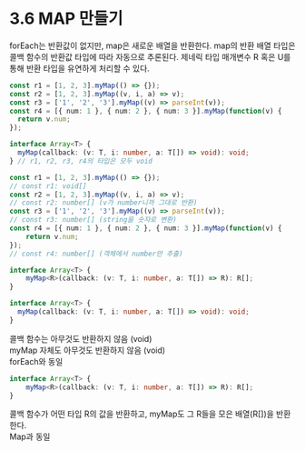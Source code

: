 # 3.6 MAP 만들기

forEach는 반환값이 없지만, map은 새로운 배열을 반환한다.
map의 반환 배열 타입은 콜백 함수의 반환값 타입에 따라 자동으로 추론된다.
제네릭 타입 매개변수 R 혹은 U를 통해 반환 타입을 유연하게 처리할 수 있다.

```ts
const r1 = [1, 2, 3].myMap(() => {});
const r2 = [1, 2, 3].myMap((v, i, a) => v);
const r3 = ['1', '2', '3'].myMap((v) => parseInt(v));
const r4 = [{ num: 1 }, { num: 2 }, { num: 3 }].myMap(function(v) {
  return v.num;
});

interface Array<T> {
  myMap(callback: (v: T, i: number, a: T[]) => void): void;
} // r1, r2, r3, r4의 타입은 모두 void
```
```ts
const r1 = [1, 2, 3].myMap(() => {});
// const r1: void[]
const r2 = [1, 2, 3].myMap((v, i, a) => v);
// const r2: number[] (v가 number니까 그대로 반환)
const r3 = ['1', '2', '3'].myMap((v) => parseInt(v));
// const r3: number[] (string을 숫자로 변환)
const r4 = [{ num: 1 }, { num: 2 }, { num: 3 }].myMap(function(v) {
	return v.num;
});
// const r4: number[] (객체에서 number만 추출)

interface Array<T> {
	myMap<R>(callback: (v: T, i: number, a: T[]) => R): R[];
}
```



```ts
interface Array<T> {
  myMap(callback: (v: T, i: number, a: T[]) => void): void;
} 
```
콜백 함수는 아무것도 반환하지 않음 (void)<br> myMap 자체도 아무것도 반환하지 않음 (void) <br>forEach와 동일

```ts
interface Array<T> {
	myMap<R>(callback: (v: T, i: number, a: T[]) => R): R[];
}
```
콜백 함수가 어떤 타입 R의 값을 반환하고, myMap도 그 R들을 모은 배열(R[])을 반환한다. <br>Map과 동일